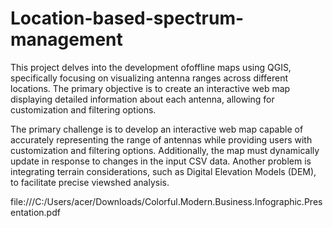 # Location-based-spectrum-management
This project delves into the development ofoffline maps using QGIS, specifically focusing on visualizing antenna ranges across different locations. The primary objective is to create an interactive web map displaying detailed information about each antenna, allowing for customization and filtering options.

The primary challenge is to develop an interactive web map capable of accurately representing the range of antennas while providing users with customization and filtering options. Additionally, the map must dynamically update in response to changes in the input CSV data. Another problem is integrating terrain considerations, such as Digital Elevation Models (DEM), to facilitate precise viewshed analysis.

file:///C:/Users/acer/Downloads/Colorful.Modern.Business.Infographic.Presentation.pdf
